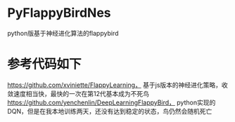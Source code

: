 # PyFlappyBirdNes
python版基于神经进化算法的flappybird

# 参考代码如下
https://github.com/xviniette/FlappyLearning， 基于js版本的神经进化策略，收敛速度相当快，最快的一次在第12代基本成为不死鸟
https://github.com/yenchenlin/DeepLearningFlappyBird， python实现的DQN，但是在我本地训练两天，还没有达到稳定的状态，鸟仍然会随机死亡
